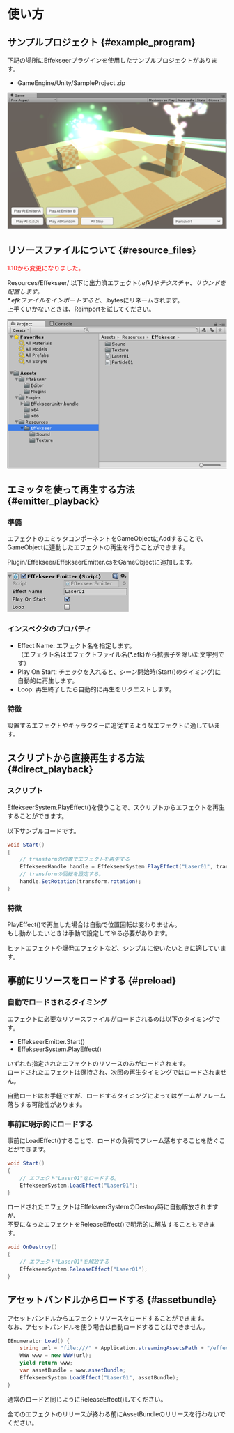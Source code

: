 # 使い方

## サンプルプロジェクト {#example_program}

下記の場所にEffekseerプラグインを使用したサンプルプロジェクトがあります。

- GameEngine/Unity/SampleProject.zip

![](img/unity_example.png)

## リソースファイルについて {#resource_files}

<font color="red">1.10から変更になりました。</font>

Resources/Effekseer/ 以下に出力済エフェクト(*.efk)やテクスチャ、サウンドを配置します。  
\*.efkファイルをインポートすると、*.bytesにリネームされます。  
上手くいかないときは、Reimportを試してください。  

![](img/unity_resource.png)

## エミッタを使って再生する方法 {#emitter_playback}

### 準備

エフェクトのエミッタコンポーネントをGameObjectにAddすることで、  
GameObjectに連動したエフェクトの再生を行うことができます。  

Plugin/Effekseer/EffekseerEmitter.csをGameObjectに追加します。

![](img/unity_emitter.png)

### インスペクタのプロパティ

- Effect Name: エフェクト名を指定します。  
    （エフェクト名はエフェクトファイル名(*.efk)から拡張子を除いた文字列です）
- Play On Start: チェックを入れると、シーン開始時(Start()のタイミング)に自動的に再生します。
- Loop: 再生終了したら自動的に再生をリクエストします。

### 特徴

設置するエフェクトやキャラクターに追従するようなエフェクトに適しています。

## スクリプトから直接再生する方法 {#direct_playback}

### スクリプト

EffekseerSystem.PlayEffect()を使うことで、スクリプトからエフェクトを再生することができます。  

以下サンプルコードです。

```cs
void Start()
{
    // transformの位置でエフェクトを再生する
    EffekseerHandle handle = EffekseerSystem.PlayEffect("Laser01", transform.position);
    // transformの回転を設定する。
    handle.SetRotation(transform.rotation);
}
```

### 特徴

PlayEffect()で再生した場合は自動で位置回転は変わりません。  
もし動かしたいときは手動で設定してやる必要があります。  

ヒットエフェクトや爆発エフェクトなど、シンプルに使いたいときに適しています。

## 事前にリソースをロードする {#preload}

### 自動でロードされるタイミング

エフェクトに必要なリソースファイルがロードされるのは以下のタイミングです。

- EffekseerEmitter.Start()
- EffekseerSystem.PlayEffect()

いずれも指定されたエフェクトのリソースのみがロードされます。  
ロードされたエフェクトは保持され、次回の再生タイミングではロードされません。  

自動ロードはお手軽ですが、ロードするタイミングによってはゲームがフレーム落ちする可能性があります。  

### 事前に明示的にロードする

事前にLoadEffect()することで、ロードの負荷でフレーム落ちすることを防ぐことができます。

```cs
void Start()
{
    // エフェクト"Laser01"をロードする。
    EffekseerSystem.LoadEffect("Laser01");
}
```

ロードされたエフェクトはEffekseerSystemのDestroy時に自動解放されますが、  
不要になったエフェクトをReleaseEffect()で明示的に解放することもできます。  

```cs
void OnDestroy()
{
    // エフェクト"Laser01"を解放する
    EffekseerSystem.ReleaseEffect("Laser01");
}
```

## アセットバンドルからロードする {#assetbundle}

アセットバンドルからエフェクトリソースをロードすることができます。   
なお、アセットバンドルを使う場合は自動ロードすることはできません。   

```cs
IEnumerator Load() {
    string url = "file:///" + Application.streamingAssetsPath + "/effects";
    WWW www = new WWW(url);
    yield return www;
    var assetBundle = www.assetBundle;
    EffekseerSystem.LoadEffect("Laser01", assetBundle);
}
```

通常のロードと同じようにReleaseEffect()してください。

全てのエフェクトのリリースが終わる前にAssetBundleのリリースを行わないでください。

